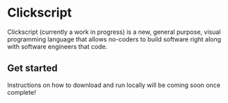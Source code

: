 # Clickscript

Clickscript (currently a work in progress) is a new, general purpose, visual programming language that allows no-coders to build software right along with software engineers that code.


## Get started

Instructions on how to download and run locally will be coming soon once complete!
